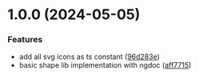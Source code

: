 # 1.0.0 (2024-05-05)


### Features

* add all svg icons as ts constant ([96d283e](https://github.com/ngxpert/coolshapes/commit/96d283e16b605faecb0e9350b764ded1d287dbc7))
* basic shape lib implementation with ngdoc ([aff7715](https://github.com/ngxpert/coolshapes/commit/aff77154d941f99394b03c10956ea92e67492137))
